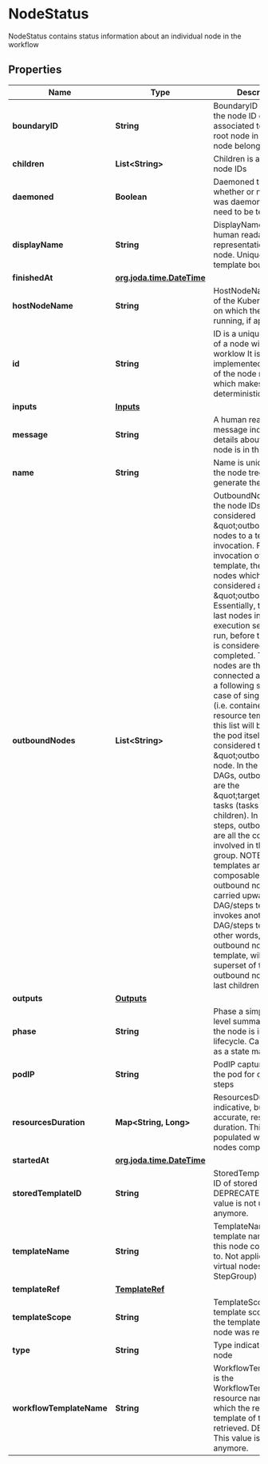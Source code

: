 

# NodeStatus

NodeStatus contains status information about an individual node in the workflow
## Properties

Name | Type | Description | Notes
------------ | ------------- | ------------- | -------------
**boundaryID** | **String** | BoundaryID indicates the node ID of the associated template root node in which this node belongs to |  [optional]
**children** | **List&lt;String&gt;** | Children is a list of child node IDs |  [optional]
**daemoned** | **Boolean** | Daemoned tracks whether or not this node was daemoned and need to be terminated |  [optional]
**displayName** | **String** | DisplayName is a human readable representation of the node. Unique within a template boundary |  [optional]
**finishedAt** | [**org.joda.time.DateTime**](org.joda.time.DateTime.md) |  |  [optional]
**hostNodeName** | **String** | HostNodeName name of the Kubernetes node on which the Pod is running, if applicable |  [optional]
**id** | **String** | ID is a unique identifier of a node within the worklow It is implemented as a hash of the node name, which makes the ID deterministic | 
**inputs** | [**Inputs**](Inputs.md) |  |  [optional]
**message** | **String** | A human readable message indicating details about why the node is in this condition. |  [optional]
**name** | **String** | Name is unique name in the node tree used to generate the node ID | 
**outboundNodes** | **List&lt;String&gt;** | OutboundNodes tracks the node IDs which are considered \&quot;outbound\&quot; nodes to a template invocation. For every invocation of a template, there are nodes which we considered as \&quot;outbound\&quot;. Essentially, these are last nodes in the execution sequence to run, before the template is considered completed. These nodes are then connected as parents to a following step.  In the case of single pod steps (i.e. container, script, resource templates), this list will be nil since the pod itself is already considered the \&quot;outbound\&quot; node. In the case of DAGs, outbound nodes are the \&quot;target\&quot; tasks (tasks with no children). In the case of steps, outbound nodes are all the containers involved in the last step group. NOTE: since templates are composable, the list of outbound nodes are carried upwards when a DAG/steps template invokes another DAG/steps template. In other words, the outbound nodes of a template, will be a superset of the outbound nodes of its last children. |  [optional]
**outputs** | [**Outputs**](Outputs.md) |  |  [optional]
**phase** | **String** | Phase a simple, high-level summary of where the node is in its lifecycle. Can be used as a state machine. |  [optional]
**podIP** | **String** | PodIP captures the IP of the pod for daemoned steps |  [optional]
**resourcesDuration** | **Map&lt;String, Long&gt;** | ResourcesDuration is indicative, but not accurate, resource duration. This is populated when the nodes completes. |  [optional]
**startedAt** | [**org.joda.time.DateTime**](org.joda.time.DateTime.md) |  |  [optional]
**storedTemplateID** | **String** | StoredTemplateID is the ID of stored template. DEPRECATED: This value is not used anymore. |  [optional]
**templateName** | **String** | TemplateName is the template name which this node corresponds to. Not applicable to virtual nodes (e.g. Retry, StepGroup) |  [optional]
**templateRef** | [**TemplateRef**](TemplateRef.md) |  |  [optional]
**templateScope** | **String** | TemplateScope is the template scope in which the template of this node was retrieved. |  [optional]
**type** | **String** | Type indicates type of node | 
**workflowTemplateName** | **String** | WorkflowTemplateName is the WorkflowTemplate resource name on which the resolved template of this node is retrieved. DEPRECATED: This value is not used anymore. |  [optional]



